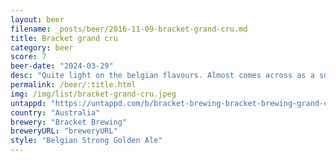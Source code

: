 ```yaml
---
layout: beer
filename: _posts/beer/2016-11-09-bracket-grand-cru.md
title: Bracket grand cru
category: beer
score: 7
beer-date: "2024-03-29"
desc: "Quite light on the belgian flavours. Almost comes across as a super strong Pilsner. Grows in me as I drink it. Not at the top of my Belgian list"
permalink: /beer/:title.html
img: /img/list/bracket-grand-cru.jpeg
untappd: "https://untappd.com/b/bracket-brewing-bracket-brewing-grand-cru/5552284"
country: "Australia"
brewery: "Bracket Brewing"
breweryURL: "breweryURL"
style: "Belgian Strong Golden Ale"
---
```

